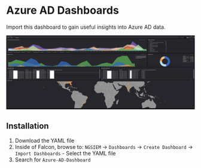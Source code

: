 # Azure AD Dashboards
Import this dashboard to gain useful insights into Azure AD data. 

![Azure AD Dashboards](screenshot.png)

## Installation
1. Download the YAML file
2. Inside of Falcon, browse to: `NGSIEM` -> `Dashboards` -> `Create Dashboard` -> `Import Dashboards` - Select the YAML file
3. Search for `Azure-AD-Dashboard`
